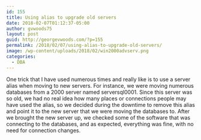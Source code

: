 ```yaml
---
id: 155
title: Using alias to upgrade old servers
date: 2018-02-07T01:12:37-05:00
author: gvwoods75
layout: post
guid: http://georgevwoods.com/?p=155
permalink: /2018/02/07/using-alias-to-upgrade-old-servers/
image: /wp-content/uploads/2018/02/win2000advserv.png
categories:
  - DBA
---
```

One trick that I have used numerous times and really like is to use a server alias when moving to new servers. For instance, we were moving numerous databases from a 2000 server named serversql0001. Since this server was so old, we had no real idea how many places or connections people may have used the alias, so we decided during the downtime to remove this alias and point it to the new server that we were moving the databases to. After we brought the new server up, we checked some of the software that was connecting to the databases, and as expected, everything was fine, with no need for connection changes.